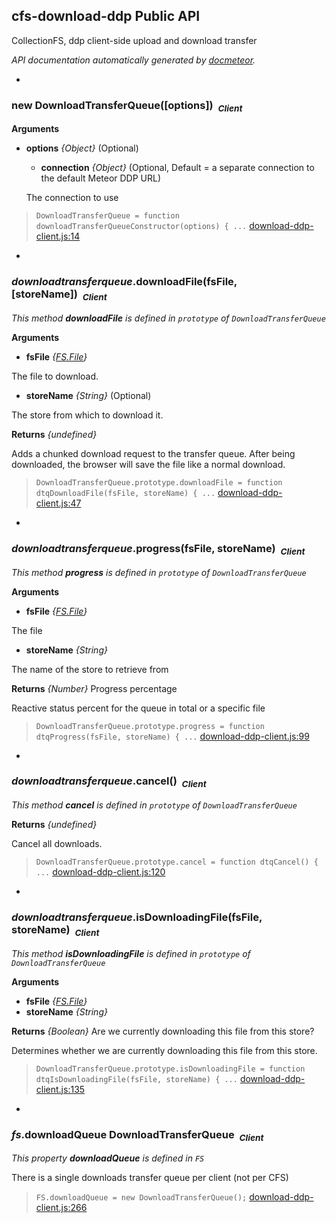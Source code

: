 ## cfs-download-ddp Public API ##

CollectionFS, ddp client-side upload and download transfer

_API documentation automatically generated by [docmeteor](https://github.com/raix/docmeteor)._

-

### <a name="DownloadTransferQueue"></a>new DownloadTransferQueue([options])&nbsp;&nbsp;<sub><i>Client</i></sub> ###


__Arguments__

* __options__ *{Object}*  (Optional)
    * __connection__ *{Object}*  (Optional, Default = a separate connection to the default Meteor DDP URL)

    The connection to use


> ```DownloadTransferQueue = function downloadTransferQueueConstructor(options) { ...``` [download-ddp-client.js:14](download-ddp-client.js#L14)


-

### <a name="DownloadTransferQueue.prototype.downloadFile"></a>*downloadtransferqueue*.downloadFile(fsFile, [storeName])&nbsp;&nbsp;<sub><i>Client</i></sub> ###

*This method __downloadFile__ is defined in `prototype` of `DownloadTransferQueue`*

__Arguments__

* __fsFile__ *{[FS.File](#FS.File)}*  

 The file to download.

* __storeName__ *{String}*  (Optional)

 The store from which to download it.


__Returns__  *{undefined}*


Adds a chunked download request to the transfer queue. After being downloaded,
the browser will save the file like a normal download.

> ```DownloadTransferQueue.prototype.downloadFile = function dtqDownloadFile(fsFile, storeName) { ...``` [download-ddp-client.js:47](download-ddp-client.js#L47)


-

### <a name="DownloadTransferQueue.prototype.progress"></a>*downloadtransferqueue*.progress(fsFile, storeName)&nbsp;&nbsp;<sub><i>Client</i></sub> ###

*This method __progress__ is defined in `prototype` of `DownloadTransferQueue`*

__Arguments__

* __fsFile__ *{[FS.File](#FS.File)}*  

 The file

* __storeName__ *{String}*  

 The name of the store to retrieve from


__Returns__  *{Number}*
Progress percentage


Reactive status percent for the queue in total or a specific file

> ```DownloadTransferQueue.prototype.progress = function dtqProgress(fsFile, storeName) { ...``` [download-ddp-client.js:99](download-ddp-client.js#L99)


-

### <a name="DownloadTransferQueue.prototype.cancel"></a>*downloadtransferqueue*.cancel()&nbsp;&nbsp;<sub><i>Client</i></sub> ###

*This method __cancel__ is defined in `prototype` of `DownloadTransferQueue`*

__Returns__  *{undefined}*


Cancel all downloads.

> ```DownloadTransferQueue.prototype.cancel = function dtqCancel() { ...``` [download-ddp-client.js:120](download-ddp-client.js#L120)


-

### <a name="DownloadTransferQueue.prototype.isDownloadingFile"></a>*downloadtransferqueue*.isDownloadingFile(fsFile, storeName)&nbsp;&nbsp;<sub><i>Client</i></sub> ###

*This method __isDownloadingFile__ is defined in `prototype` of `DownloadTransferQueue`*

__Arguments__

* __fsFile__ *{[FS.File](#FS.File)}*  
* __storeName__ *{String}*  

__Returns__  *{Boolean}*
Are we currently downloading this file from this store?


Determines whether we are currently downloading this file from this store.

> ```DownloadTransferQueue.prototype.isDownloadingFile = function dtqIsDownloadingFile(fsFile, storeName) { ...``` [download-ddp-client.js:135](download-ddp-client.js#L135)


-

### <a name="FS.downloadQueue"></a>*fs*.downloadQueue DownloadTransferQueue&nbsp;&nbsp;<sub><i>Client</i></sub> ###

*This property __downloadQueue__ is defined in `FS`*


There is a single downloads transfer queue per client (not per CFS)

> ```FS.downloadQueue = new DownloadTransferQueue();``` [download-ddp-client.js:266](download-ddp-client.js#L266)


